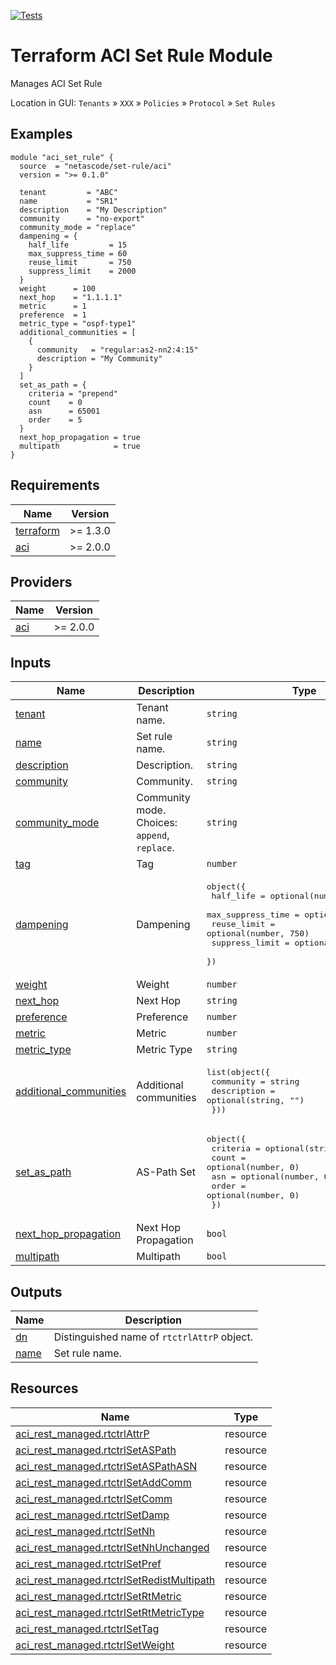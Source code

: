 <!-- BEGIN_TF_DOCS -->
[![Tests](https://github.com/netascode/terraform-aci-set-rule/actions/workflows/test.yml/badge.svg)](https://github.com/netascode/terraform-aci-set-rule/actions/workflows/test.yml)

# Terraform ACI Set Rule Module

Manages ACI Set Rule

Location in GUI:
`Tenants` » `XXX` » `Policies` » `Protocol` » `Set Rules`

## Examples

```hcl
module "aci_set_rule" {
  source  = "netascode/set-rule/aci"
  version = ">= 0.1.0"

  tenant         = "ABC"
  name           = "SR1"
  description    = "My Description"
  community      = "no-export"
  community_mode = "replace"
  dampening = {
    half_life         = 15
    max_suppress_time = 60
    reuse_limit       = 750
    suppress_limit    = 2000
  }
  weight      = 100
  next_hop    = "1.1.1.1"
  metric      = 1
  preference  = 1
  metric_type = "ospf-type1"
  additional_communities = [
    {
      community   = "regular:as2-nn2:4:15"
      description = "My Community"
    }
  ]
  set_as_path = {
    criteria = "prepend"
    count    = 0
    asn      = 65001
    order    = 5
  }
  next_hop_propagation = true
  multipath            = true
}
```

## Requirements

| Name | Version |
|------|---------|
| <a name="requirement_terraform"></a> [terraform](#requirement\_terraform) | >= 1.3.0 |
| <a name="requirement_aci"></a> [aci](#requirement\_aci) | >= 2.0.0 |

## Providers

| Name | Version |
|------|---------|
| <a name="provider_aci"></a> [aci](#provider\_aci) | >= 2.0.0 |

## Inputs

| Name | Description | Type | Default | Required |
|------|-------------|------|---------|:--------:|
| <a name="input_tenant"></a> [tenant](#input\_tenant) | Tenant name. | `string` | n/a | yes |
| <a name="input_name"></a> [name](#input\_name) | Set rule name. | `string` | n/a | yes |
| <a name="input_description"></a> [description](#input\_description) | Description. | `string` | `""` | no |
| <a name="input_community"></a> [community](#input\_community) | Community. | `string` | `""` | no |
| <a name="input_community_mode"></a> [community\_mode](#input\_community\_mode) | Community mode. Choices: `append`, `replace`. | `string` | `"append"` | no |
| <a name="input_tag"></a> [tag](#input\_tag) | Tag | `number` | `null` | no |
| <a name="input_dampening"></a> [dampening](#input\_dampening) | Dampening | <pre>object({<br>    half_life         = optional(number, 15)<br>    max_suppress_time = optional(number, 60)<br>    reuse_limit       = optional(number, 750)<br>    suppress_limit    = optional(number, 2000)<br>  })</pre> | `{}` | no |
| <a name="input_weight"></a> [weight](#input\_weight) | Weight | `number` | `null` | no |
| <a name="input_next_hop"></a> [next\_hop](#input\_next\_hop) | Next Hop | `string` | `""` | no |
| <a name="input_preference"></a> [preference](#input\_preference) | Preference | `number` | `null` | no |
| <a name="input_metric"></a> [metric](#input\_metric) | Metric | `number` | `null` | no |
| <a name="input_metric_type"></a> [metric\_type](#input\_metric\_type) | Metric Type | `string` | `""` | no |
| <a name="input_additional_communities"></a> [additional\_communities](#input\_additional\_communities) | Additional communities | <pre>list(object({<br>    community   = string<br>    description = optional(string, "")<br>  }))</pre> | `[]` | no |
| <a name="input_set_as_path"></a> [set\_as\_path](#input\_set\_as\_path) | AS-Path Set | <pre>object({<br>    criteria = optional(string, "prepend")<br>    count    = optional(number, 0)<br>    asn      = optional(number, 0)<br>    order    = optional(number, 0)<br>  })</pre> | `{}` | no |
| <a name="input_next_hop_propagation"></a> [next\_hop\_propagation](#input\_next\_hop\_propagation) | Next Hop Propagation | `bool` | `false` | no |
| <a name="input_multipath"></a> [multipath](#input\_multipath) | Multipath | `bool` | `false` | no |

## Outputs

| Name | Description |
|------|-------------|
| <a name="output_dn"></a> [dn](#output\_dn) | Distinguished name of `rtctrlAttrP` object. |
| <a name="output_name"></a> [name](#output\_name) | Set rule name. |

## Resources

| Name | Type |
|------|------|
| [aci_rest_managed.rtctrlAttrP](https://registry.terraform.io/providers/CiscoDevNet/aci/latest/docs/resources/rest_managed) | resource |
| [aci_rest_managed.rtctrlSetASPath](https://registry.terraform.io/providers/CiscoDevNet/aci/latest/docs/resources/rest_managed) | resource |
| [aci_rest_managed.rtctrlSetASPathASN](https://registry.terraform.io/providers/CiscoDevNet/aci/latest/docs/resources/rest_managed) | resource |
| [aci_rest_managed.rtctrlSetAddComm](https://registry.terraform.io/providers/CiscoDevNet/aci/latest/docs/resources/rest_managed) | resource |
| [aci_rest_managed.rtctrlSetComm](https://registry.terraform.io/providers/CiscoDevNet/aci/latest/docs/resources/rest_managed) | resource |
| [aci_rest_managed.rtctrlSetDamp](https://registry.terraform.io/providers/CiscoDevNet/aci/latest/docs/resources/rest_managed) | resource |
| [aci_rest_managed.rtctrlSetNh](https://registry.terraform.io/providers/CiscoDevNet/aci/latest/docs/resources/rest_managed) | resource |
| [aci_rest_managed.rtctrlSetNhUnchanged](https://registry.terraform.io/providers/CiscoDevNet/aci/latest/docs/resources/rest_managed) | resource |
| [aci_rest_managed.rtctrlSetPref](https://registry.terraform.io/providers/CiscoDevNet/aci/latest/docs/resources/rest_managed) | resource |
| [aci_rest_managed.rtctrlSetRedistMultipath](https://registry.terraform.io/providers/CiscoDevNet/aci/latest/docs/resources/rest_managed) | resource |
| [aci_rest_managed.rtctrlSetRtMetric](https://registry.terraform.io/providers/CiscoDevNet/aci/latest/docs/resources/rest_managed) | resource |
| [aci_rest_managed.rtctrlSetRtMetricType](https://registry.terraform.io/providers/CiscoDevNet/aci/latest/docs/resources/rest_managed) | resource |
| [aci_rest_managed.rtctrlSetTag](https://registry.terraform.io/providers/CiscoDevNet/aci/latest/docs/resources/rest_managed) | resource |
| [aci_rest_managed.rtctrlSetWeight](https://registry.terraform.io/providers/CiscoDevNet/aci/latest/docs/resources/rest_managed) | resource |
<!-- END_TF_DOCS -->
